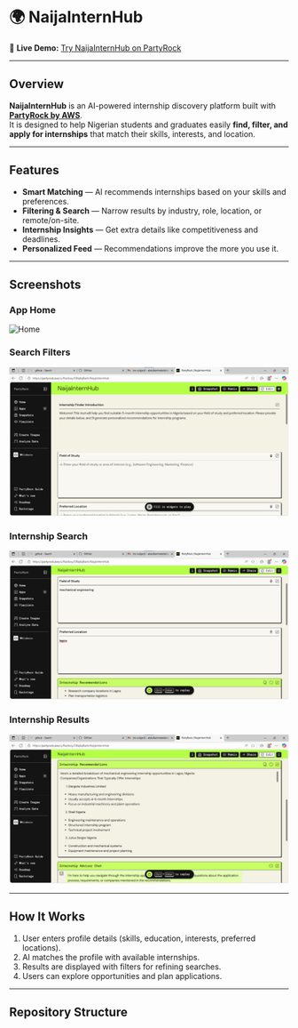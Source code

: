 # 🌍 NaijaInternHub

🔗 **Live Demo:** [Try NaijaInternHub on PartyRock](https://partyrock.aws/u/Raziboy/O8q6qBazh/NaijaInternHub)

---

##  Overview
**NaijaInternHub** is an AI-powered internship discovery platform built with **[PartyRock by AWS](https://partyrock.aws/)**.  
It is designed to help Nigerian students and graduates easily **find, filter, and apply for internships** that match their skills, interests, and location.  

---

##  Features
-  **Smart Matching** — AI recommends internships based on your skills and preferences.  
-  **Filtering & Search** — Narrow results by industry, role, location, or remote/on-site.  
-  **Internship Insights** — Get extra details like competitiveness and deadlines.  
-  **Personalized Feed** — Recommendations improve the more you use it.

---

## Screenshots

### App Home
![Home](home.png,png)

### Search Filters
![Info](info.png.png)

### Internship Search
![Search](/search.png.png)

### Internship Results
![Results](results.png.png)

---

## How It Works
1. User enters profile details (skills, education, interests, preferred locations).  
2. AI matches the profile with available internships.  
3. Results are displayed with filters for refining searches.  
4. Users can explore opportunities and plan applications.  

---

## Repository Structure
